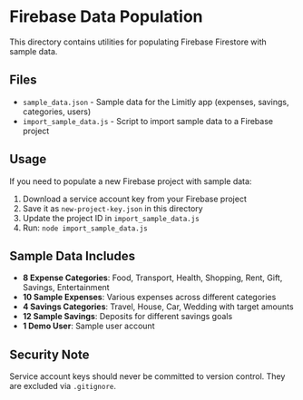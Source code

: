 # Firebase Data Population

This directory contains utilities for populating Firebase Firestore with sample data.

## Files

- `sample_data.json` - Sample data for the Limitly app (expenses, savings, categories, users)
- `import_sample_data.js` - Script to import sample data to a Firebase project

## Usage

If you need to populate a new Firebase project with sample data:

1. Download a service account key from your Firebase project
2. Save it as `new-project-key.json` in this directory
3. Update the project ID in `import_sample_data.js`
4. Run: `node import_sample_data.js`

## Sample Data Includes

- **8 Expense Categories**: Food, Transport, Health, Shopping, Rent, Gift, Savings, Entertainment
- **10 Sample Expenses**: Various expenses across different categories
- **4 Savings Categories**: Travel, House, Car, Wedding with target amounts
- **12 Sample Savings**: Deposits for different savings goals
- **1 Demo User**: Sample user account

## Security Note

Service account keys should never be committed to version control. They are excluded via `.gitignore`. 